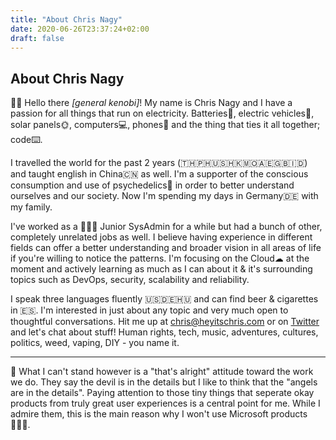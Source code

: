 ```yaml
---
title: "About Chris Nagy"
date: 2020-06-26T23:37:24+02:00
draft: false
---
```


## About Chris Nagy

👋🏻 Hello there _[general kenobi]_! My name is Chris Nagy and I have a passion for all things that run on electricity. Batteries🔋, electric vehicles🚗, solar panels🌞, computers💻, phones📱 and the thing that ties it all together; code⌨️.

I travelled the world for the past 2 years (🇹🇭🇵🇭🇺🇸🇭🇰🇲🇴🇦🇪🇬🇧🇮🇩) and taught english in China🇨🇳 as well. I'm a supporter of the conscious consumption and use of psychedelics🍄 in order to better understand ourselves and our society. Now I'm spending my days in Germany🇩🇪 with my family.

I've worked as a 👨🏻‍💻 Junior SysAdmin for a while but had a bunch of other, completely unrelated jobs as well. I believe having experience in different fields can offer a better understanding and broader vision in all areas of life if you're willing to notice the patterns. I'm focusing on the Cloud☁ at the moment and actively learning as much as I can about it & it's surrounding topics such as DevOps, security, scalability and reliability.

I speak three languages fluently 🇺🇸🇩🇪🇭🇺 and can find beer & cigarettes in 🇪🇸. I'm interested in just about any topic and very much open to thoughtful conversations. Hit me up at chris@heyitschris.com or on [Twitter](https://twitter.com/chris_the_nagy) and let's chat about stuff! Human rights, tech, music, adventures, cultures, politics, weed, vaping, DIY - you name it.

* * *

🚫 What I can't stand however is a "that's alright" attitude toward the work we do. They say the devil is in the details but I like to think that the "angels are in the details". Paying attention to those tiny things that seperate okay products from truly great user experiences is a central point for me. While I admire them, this is the main reason why I won't use Microsoft products🤷🏻‍♂️.